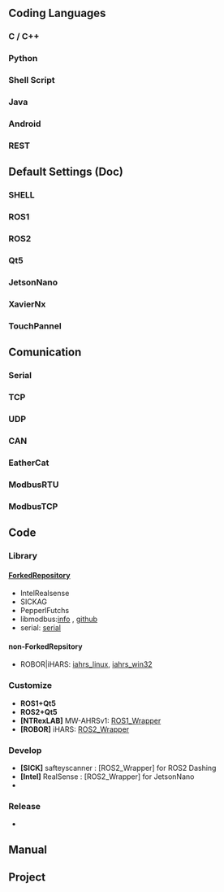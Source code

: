## Coding Languages
### C / C++
### Python
### Shell Script
### Java
### Android
### REST
## Default Settings (Doc)
### SHELL
### ROS1
### ROS2
### Qt5
### JetsonNano
### XavierNx
### TouchPannel
## Comunication
### Serial
### TCP
### UDP
### CAN
### EatherCat
### ModbusRTU
### ModbusTCP
## Code
### Library
#### [ForkedRepository](https://github.com/WannaSleep3254/ForkedRepository)
* IntelRealsense
* SICKAG
* PepperlFutchs
* libmodbus:[info](https://libmodbus.org/) , [github](https://github.com/WannaSleep3254/libmodbus)
* serial: [serial](https://github.com/WannaSleep3254/serial)

#### non-ForkedRepsitory
* ROBOR|iHARS: [iahrs_linux](https://github.com/page365/iahrs_linux), [iahrs_win32](https://github.com/page365/iahrs_win32)

### Customize
* **ROS1+Qt5**
* **ROS2+Qt5**
* **[NTRexLAB]** MW-AHRSv1: [ROS1_Wrapper](https://github.com/WannaSleep3254/MW-AHRSv1_ros)
* **[ROBOR]** iHARS: [ROS2_Wrapper](https://github.com/WannaSleep3254/iAHRS_ros2)

### Develop
* **[SICK]** safteyscanner : [ROS2_Wrapper] for ROS2 Dashing
* **[Intel]** RealSense : [ROS2_Wrapper] for JetsonNano
* 
### Release
*

## Manual


## Project
